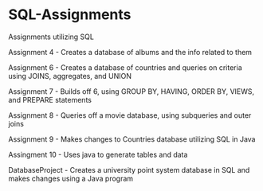 # SQL-Assignments
Assignments utilizing SQL

Assignment 4 - Creates a database of albums and the info related to them

Assignment 6 - Creates a database of countries and queries on criteria using JOINS, aggregates, and UNION

Assignment 7 - Builds off 6, using GROUP BY, HAVING, ORDER BY, VIEWS, and PREPARE statements

Assignment 8 - Queries off a movie database, using subqueries and outer joins

Assignment 9 - Makes changes to Countries database utilizing SQL in Java

Assingment 10 - Uses java to generate tables and data

DatabaseProject - Creates a university point system database in SQL and makes changes using a Java program

